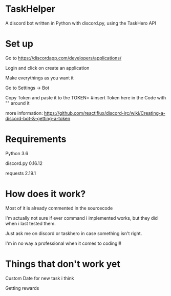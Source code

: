 # TaskHelper
A discord bot written in Python with discord.py, using the TaskHero API

# Set up

Go to https://discordapp.com/developers/applications/

Login and click on create an application

Make everythings as you want it

Go to Settings -> Bot

Copy Token and paste it to the TOKEN= #insert Token here in the Code with "" around it

more information: https://github.com/reactiflux/discord-irc/wiki/Creating-a-discord-bot-&-getting-a-token

# Requirements

Python 3.6

discord.py 0.16.12

requests 2.19.1

# How does it work?
Most of it is already commented in the sourcecode

I'm actually not sure if ever command i implemented works, but they did when i last tested them.

Just ask me on discord or taskhero in case something isn't right.

I'm in no way a professional when it comes to coding!!!

# Things that don't work yet
Custom Date for new task i think

Getting rewards
